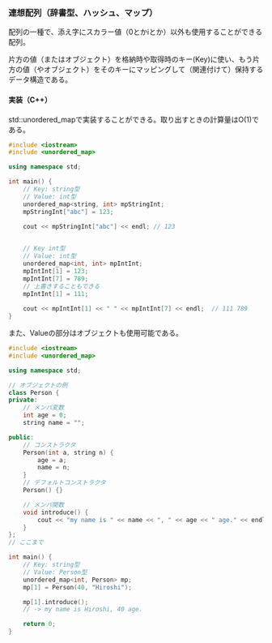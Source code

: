 ### 連想配列（辞書型、ハッシュ、マップ）
配列の一種で、添え字にスカラー値（0とかiとか）以外も使用することができる配列。

片方の値（またはオブジェクト）を格納時や取得時のキー(Key)に使い、もう片方の値（やオブジェクト）をそのキーにマッピングして（関連付けて）保持するデータ構造である。

#### 実装（C++）
std::unordered_mapで実装することができる。取り出すときの計算量はO(1)である。
```C++
#include <iostream>
#include <unordered_map>  

using namespace std;

int main() {
	// Key: string型
	// Value: int型
	unordered_map<string, int> mpStringInt;
	mpStringInt["abc"] = 123;
	
	cout << mpStringInt["abc"] << endl;	// 123


	// Key int型
	// Value: int型
	unordered_map<int, int> mpIntInt;
	mpIntInt[1] = 123;
	mpIntInt[7] = 789;
	// 上書きすることもできる
	mpIntInt[1] = 111;
	
	cout << mpIntInt[1] << " " << mpIntInt[7] << endl;	// 111 789
}
```

また、Valueの部分はオブジェクトも使用可能である。
```C++
#include <iostream>
#include <unordered_map>  

using namespace std;

// オブジェクトの例
class Person {
private:
	// メンバ変数
	int age = 0;
	string name = "";

public:
	// コンストラクタ
	Person(int a, string n) {
		age = a;
		name = n;
	}
	// デフォルトコンストラクタ
	Person() {}

	// メンバ関数
	void introduce() {
		cout << "my name is " << name << ", " << age << " age." << endl;
	}
};
// ここまで

int main() {
	// Key: string型
	// Value: Person型
	unordered_map<int, Person> mp;
	mp[1] = Person(40, "Hiroshi");

	mp[1].introduce();
	// -> my name is Hiroshi, 40 age.

	return 0;	
}
```
